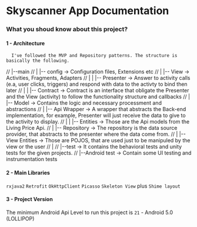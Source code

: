 # Skyscanner App Documentation

### What you shoud know about this project?
#### 1 - Architecture

      I've followed the MVP and Repository patterns. The structure is basically the following.
//   |--main
//   |  |-- config         -> Configuration files, Extensions etc
//   |  |-- View             -> Activities, Fragments, Adapters
//   |  |  |-- Presenter     -> Answer to activity calls (e.a, user clicks, triggers) and respond with data to the activty to bind then later
//   |  |  |-- Contract      -> Contract is an interface that obligate the Presenter and the View (activity) to follow the functionality structure and callbacks
//   |  |-- Model            -> Contains the logic and necessary processment and abstractions
//   |     |-- Api Wrapper   -> A wrapper that abstracts the Back-end implementation, for example, Presenter will just receive the data to give to the activity to display.
//   |     |   |-- Entities -> Those are the Api models from the Living Price Api.
//   |     |-- Repository    -> The repository is the data source provider, that abstracts to the presenter where the data come from.
//  |     |-- View Entities -> Those are POJOS, that are used just to be manipuled by the view or the user
//   |
//   |--test                 -> It contains the behavioral tests and unity tests for the given projects.
//   |--Android test         -> Contain some UI testing and instrumentation tests

#### 2 - Main Libraries

  `rxjava2`
  `Retrofit`
  `OkHttpClient`
  `Picasso`
  `Skeleton View` plus `Shime layout`


#### 3 - Project Version

   The minimum Android Api Level to run this project is `21` - Android 5.0 (LOLLIPOP)